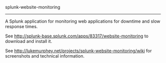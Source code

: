 splunk-website-monitoring
************************

A Splunk application for monitoring web applications for downtime and slow response times.

See http://splunk-base.splunk.com/apps/83317/website-monitoring to download and install it.

See http://lukemurphey.net/projects/splunk-website-monitoring/wiki for screenshots and technical information.
